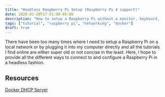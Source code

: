 ```yaml
---
title: "Headless Raspberry Pi Setup (Raspberry Pi 4 support)"
date: 2020-01-20T17:51:00-05:00
description: "How to setup a Raspberry Pi without a monitor, keyboard, mouse, ..."
tags: ["tutorial", "raspberry pi", "networking", "docker"]
draft: true
---
```


There have been too many times where I need to setup a Raspberry Pi on a local network or by plugging it into my computer directly and all the tutorials I find online are either super old or not concise in the least. Here, I hope to provide all the different ways to connect to and configure a Raspberry Pi in a headless fashion.

## Resources

[Docker DHCP Server](https://github.com/networkboot/docker-dhcpd)
